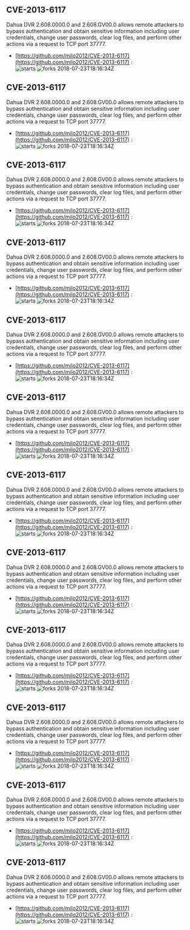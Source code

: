 ## CVE-2013-6117
 Dahua DVR 2.608.0000.0 and 2.608.GV00.0 allows remote attackers to bypass authentication and obtain sensitive information including user credentials, change user passwords, clear log files, and perform other actions via a request to TCP port 37777.

- [https://github.com/milo2012/CVE-2013-6117](https://github.com/milo2012/CVE-2013-6117) :  
![starts](https://img.shields.io/github/stars/milo2012/CVE-2013-6117.svg) 
![forks](https://img.shields.io/github/forks/milo2012/CVE-2013-6117.svg) 
2018-07-23T18:16:34Z

## CVE-2013-6117
 Dahua DVR 2.608.0000.0 and 2.608.GV00.0 allows remote attackers to bypass authentication and obtain sensitive information including user credentials, change user passwords, clear log files, and perform other actions via a request to TCP port 37777.

- [https://github.com/milo2012/CVE-2013-6117](https://github.com/milo2012/CVE-2013-6117) :  
![starts](https://img.shields.io/github/stars/milo2012/CVE-2013-6117.svg) 
![forks](https://img.shields.io/github/forks/milo2012/CVE-2013-6117.svg) 
2018-07-23T18:16:34Z

## CVE-2013-6117
 Dahua DVR 2.608.0000.0 and 2.608.GV00.0 allows remote attackers to bypass authentication and obtain sensitive information including user credentials, change user passwords, clear log files, and perform other actions via a request to TCP port 37777.

- [https://github.com/milo2012/CVE-2013-6117](https://github.com/milo2012/CVE-2013-6117) :  
![starts](https://img.shields.io/github/stars/milo2012/CVE-2013-6117.svg) 
![forks](https://img.shields.io/github/forks/milo2012/CVE-2013-6117.svg) 
2018-07-23T18:16:34Z

## CVE-2013-6117
 Dahua DVR 2.608.0000.0 and 2.608.GV00.0 allows remote attackers to bypass authentication and obtain sensitive information including user credentials, change user passwords, clear log files, and perform other actions via a request to TCP port 37777.

- [https://github.com/milo2012/CVE-2013-6117](https://github.com/milo2012/CVE-2013-6117) :  
![starts](https://img.shields.io/github/stars/milo2012/CVE-2013-6117.svg) 
![forks](https://img.shields.io/github/forks/milo2012/CVE-2013-6117.svg) 
2018-07-23T18:16:34Z

## CVE-2013-6117
 Dahua DVR 2.608.0000.0 and 2.608.GV00.0 allows remote attackers to bypass authentication and obtain sensitive information including user credentials, change user passwords, clear log files, and perform other actions via a request to TCP port 37777.

- [https://github.com/milo2012/CVE-2013-6117](https://github.com/milo2012/CVE-2013-6117) :  
![starts](https://img.shields.io/github/stars/milo2012/CVE-2013-6117.svg) 
![forks](https://img.shields.io/github/forks/milo2012/CVE-2013-6117.svg) 
2018-07-23T18:16:34Z

## CVE-2013-6117
 Dahua DVR 2.608.0000.0 and 2.608.GV00.0 allows remote attackers to bypass authentication and obtain sensitive information including user credentials, change user passwords, clear log files, and perform other actions via a request to TCP port 37777.

- [https://github.com/milo2012/CVE-2013-6117](https://github.com/milo2012/CVE-2013-6117) :  
![starts](https://img.shields.io/github/stars/milo2012/CVE-2013-6117.svg) 
![forks](https://img.shields.io/github/forks/milo2012/CVE-2013-6117.svg) 
2018-07-23T18:16:34Z

## CVE-2013-6117
 Dahua DVR 2.608.0000.0 and 2.608.GV00.0 allows remote attackers to bypass authentication and obtain sensitive information including user credentials, change user passwords, clear log files, and perform other actions via a request to TCP port 37777.

- [https://github.com/milo2012/CVE-2013-6117](https://github.com/milo2012/CVE-2013-6117) :  
![starts](https://img.shields.io/github/stars/milo2012/CVE-2013-6117.svg) 
![forks](https://img.shields.io/github/forks/milo2012/CVE-2013-6117.svg) 
2018-07-23T18:16:34Z

## CVE-2013-6117
 Dahua DVR 2.608.0000.0 and 2.608.GV00.0 allows remote attackers to bypass authentication and obtain sensitive information including user credentials, change user passwords, clear log files, and perform other actions via a request to TCP port 37777.

- [https://github.com/milo2012/CVE-2013-6117](https://github.com/milo2012/CVE-2013-6117) :  
![starts](https://img.shields.io/github/stars/milo2012/CVE-2013-6117.svg) 
![forks](https://img.shields.io/github/forks/milo2012/CVE-2013-6117.svg) 
2018-07-23T18:16:34Z

## CVE-2013-6117
 Dahua DVR 2.608.0000.0 and 2.608.GV00.0 allows remote attackers to bypass authentication and obtain sensitive information including user credentials, change user passwords, clear log files, and perform other actions via a request to TCP port 37777.

- [https://github.com/milo2012/CVE-2013-6117](https://github.com/milo2012/CVE-2013-6117) :  
![starts](https://img.shields.io/github/stars/milo2012/CVE-2013-6117.svg) 
![forks](https://img.shields.io/github/forks/milo2012/CVE-2013-6117.svg) 
2018-07-23T18:16:34Z

## CVE-2013-6117
 Dahua DVR 2.608.0000.0 and 2.608.GV00.0 allows remote attackers to bypass authentication and obtain sensitive information including user credentials, change user passwords, clear log files, and perform other actions via a request to TCP port 37777.

- [https://github.com/milo2012/CVE-2013-6117](https://github.com/milo2012/CVE-2013-6117) :  
![starts](https://img.shields.io/github/stars/milo2012/CVE-2013-6117.svg) 
![forks](https://img.shields.io/github/forks/milo2012/CVE-2013-6117.svg) 
2018-07-23T18:16:34Z

## CVE-2013-6117
 Dahua DVR 2.608.0000.0 and 2.608.GV00.0 allows remote attackers to bypass authentication and obtain sensitive information including user credentials, change user passwords, clear log files, and perform other actions via a request to TCP port 37777.

- [https://github.com/milo2012/CVE-2013-6117](https://github.com/milo2012/CVE-2013-6117) :  
![starts](https://img.shields.io/github/stars/milo2012/CVE-2013-6117.svg) 
![forks](https://img.shields.io/github/forks/milo2012/CVE-2013-6117.svg) 
2018-07-23T18:16:34Z

## CVE-2013-6117
 Dahua DVR 2.608.0000.0 and 2.608.GV00.0 allows remote attackers to bypass authentication and obtain sensitive information including user credentials, change user passwords, clear log files, and perform other actions via a request to TCP port 37777.

- [https://github.com/milo2012/CVE-2013-6117](https://github.com/milo2012/CVE-2013-6117) :  
![starts](https://img.shields.io/github/stars/milo2012/CVE-2013-6117.svg) 
![forks](https://img.shields.io/github/forks/milo2012/CVE-2013-6117.svg) 
2018-07-23T18:16:34Z

